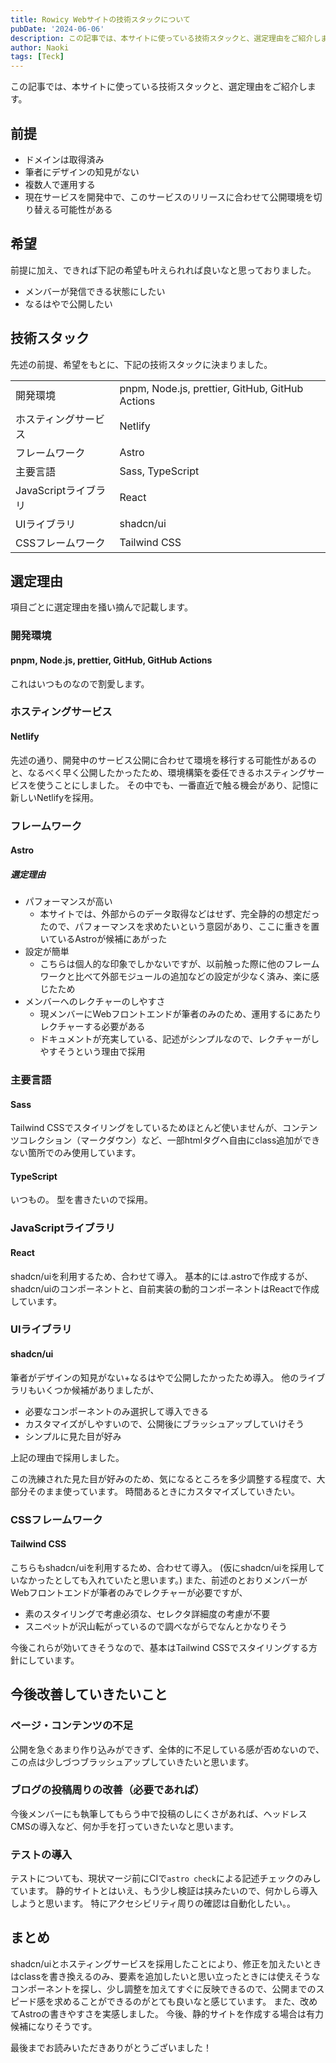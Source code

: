 ```yaml
---
title: Rowicy Webサイトの技術スタックについて
pubDate: '2024-06-06'
description: この記事では、本サイトに使っている技術スタックと、選定理由をご紹介します。
author: Naoki
tags: [Teck]
---
```


この記事では、本サイトに使っている技術スタックと、選定理由をご紹介します。

## 前提

- ドメインは取得済み
- 筆者にデザインの知見がない
- 複数人で運用する
- 現在サービスを開発中で、このサービスのリリースに合わせて公開環境を切り替える可能性がある

## 希望

前提に加え、できれば下記の希望も叶えられれば良いなと思っておりました。

- メンバーが発信できる状態にしたい
- なるはやで公開したい

## 技術スタック

先述の前提、希望をもとに、下記の技術スタックに決まりました。

|||
|---|---|
| 開発環境 | pnpm, Node.js, prettier, GitHub, GitHub Actions |
| ホスティングサービス | Netlify |
| フレームワーク | Astro |
| 主要言語 | Sass, TypeScript |
| JavaScriptライブラリ | React |
| UIライブラリ | shadcn/ui |
| CSSフレームワーク | Tailwind CSS |

## 選定理由

項目ごとに選定理由を掻い摘んで記載します。

### 開発環境

#### pnpm, Node.js, prettier, GitHub, GitHub Actions

これはいつものなので割愛します。

### ホスティングサービス

#### Netlify

先述の通り、開発中のサービス公開に合わせて環境を移行する可能性があるのと、なるべく早く公開したかったため、環境構築を委任できるホスティングサービスを使うことにしました。
その中でも、一番直近で触る機会があり、記憶に新しいNetlifyを採用。

### フレームワーク

#### Astro

##### 選定理由

- パフォーマンスが高い
  - 本サイトでは、外部からのデータ取得などはせず、完全静的の想定だったので、パフォーマンスを求めたいという意図があり、ここに重きを置いているAstroが候補にあがった
- 設定が簡単
  - こちらは個人的な印象でしかないですが、以前触った際に他のフレームワークと比べて外部モジュールの追加などの設定が少なく済み、楽に感じたため
- メンバーへのレクチャーのしやすさ
  - 現メンバーにWebフロントエンドが筆者のみのため、運用するにあたりレクチャーする必要がある
  - ドキュメントが充実している、記述がシンプルなので、レクチャーがしやすそうという理由で採用

### 主要言語

#### Sass

Tailwind CSSでスタイリングをしているためほとんど使いませんが、コンテンツコレクション（マークダウン）など、一部htmlタグへ自由にclass追加ができない箇所でのみ使用しています。

#### TypeScript

いつもの。
型を書きたいので採用。

### JavaScriptライブラリ

#### React

shadcn/uiを利用するため、合わせて導入。
基本的には.astroで作成するが、shadcn/uiのコンポーネントと、自前実装の動的コンポーネントはReactで作成しています。

### UIライブラリ

#### shadcn/ui

筆者がデザインの知見がない+なるはやで公開したかったため導入。
他のライブラリもいくつか候補がありましたが、
- 必要なコンポーネントのみ選択して導入できる
- カスタマイズがしやすいので、公開後にブラッシュアップしていけそう
- シンプルに見た目が好み

上記の理由で採用しました。

この洗練された見た目が好みのため、気になるところを多少調整する程度で、大部分そのまま使っています。
時間あるときにカスタマイズしていきたい。

### CSSフレームワーク

#### Tailwind CSS

こちらもshadcn/uiを利用するため、合わせて導入。
(仮にshadcn/uiを採用していなかったとしても入れていたと思います。)
また、前述のとおりメンバーがWebフロントエンドが筆者のみでレクチャーが必要ですが、

- 素のスタイリングで考慮必須な、セレクタ詳細度の考慮が不要
- スニペットが沢山転がっているので調べながらでなんとかなりそう

今後これらが効いてきそうなので、基本はTailwind CSSでスタイリングする方針にしています。

## 今後改善していきたいこと

### ページ・コンテンツの不足

公開を急ぐあまり作り込みができず、全体的に不足している感が否めないので、この点は少しづつブラッシュアップしていきたいと思います。

### ブログの投稿周りの改善（必要であれば）

今後メンバーにも執筆してもらう中で投稿のしにくさがあれば、ヘッドレスCMSの導入など、何か手を打っていきたいなと思います。

### テストの導入

テストについても、現状マージ前にCIで`astro check`による記述チェックのみしています。
静的サイトとはいえ、もう少し検証は挟みたいので、何かしら導入しようと思います。
特にアクセシビリティ周りの確認は自動化したい。。


## まとめ

shadcn/uiとホスティングサービスを採用したことにより、修正を加えたいときはclassを書き換えるのみ、要素を追加したいと思い立ったときには使えそうなコンポーネントを探し、少し調整を加えてすぐに反映できるので、公開までのスピード感を求めることができるのがとても良いなと感じています。
また、改めてAstroの書きやすさを実感しました。
今後、静的サイトを作成する場合は有力候補になりそうです。

最後までお読みいただきありがとうございました！